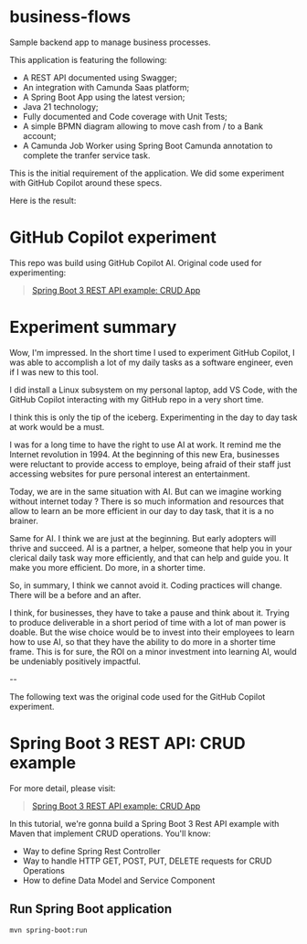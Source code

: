 # business-flows
Sample backend app to manage business processes.

This application is featuring the following:
- A REST API documented using Swagger;
- An integration with Camunda Saas platform;
- A Spring Boot App using the latest version;
- Java 21 technology;
- Fully documented and Code coverage with Unit Tests;
- A simple BPMN diagram allowing to move cash from / to a Bank account;
- A Camunda Job Worker using Spring Boot Camunda annotation to complete the tranfer service task. 

This is the initial requirement of the application. We did some experiment with GitHub Copilot around these specs.

Here is the result:

# GitHub Copilot experiment

This repo was build using GitHub Copilot AI. Original code used for experimenting:

> [Spring Boot 3 REST API example: CRUD App](https://www.bezkoder.com/spring-boot-3-rest-api/)


# Experiment summary


Wow, I'm impressed. In the short time I used to experiment GitHub Copilot, I was able to accomplish a lot of my daily tasks as a software engineer, even if I was new to this tool.

I did install a Linux subsystem on my personal laptop, add VS Code, with the GitHub Copilot interacting with my GitHub repo in a very short time.

I think this is only the tip of the iceberg. Experimenting in the day to day task at work would be a must. 

I was for a long time to have the right to use AI at work.  It remind me the Internet revolution in 1994. At the beginning of this new Era, businesses were reluctant to provide access to employe, being afraid of their staff just accessing websites for pure personal interest an entertainment.

Today, we are in the same situation with AI. But can we imagine working without internet today ? There is so much information and resources that allow to learn an be more efficient in our day to day task, that it is a no brainer.

Same for AI. I think we are just at the beginning. But early adopters will thrive and succeed. AI is a partner, a helper, someone that help you in your clerical daily task way more efficiently, and that can help and guide you. It make you more efficient. Do more, in a shorter time.

So, in summary, I think we cannot avoid it. Coding practices will change. There will be a before and an after.

I think, for businesses, they have to take a pause and think about it. Trying to produce deliverable in a short period of time with a lot of man power is doable. But the wise choice would be to invest into their employees to learn how to use AI, so that they have the ability to do more in a shorter time frame. This is for sure, the ROI on a minor investment into learning AI, would be undeniably positively impactful.

--

The following text was the original code used for the GitHub Copilot experiment.


# Spring Boot 3 REST API: CRUD example

For more detail, please visit:
> [Spring Boot 3 REST API example: CRUD App](https://www.bezkoder.com/spring-boot-3-rest-api/)

In this tutorial, we're gonna build a Spring Boot 3 Rest API example with Maven that implement CRUD operations. You'll know:
- Way to define Spring Rest Controller
- Way to handle HTTP GET, POST, PUT, DELETE requests for CRUD Operations
- How to define Data Model and Service Component


## Run Spring Boot application
```
mvn spring-boot:run
```

